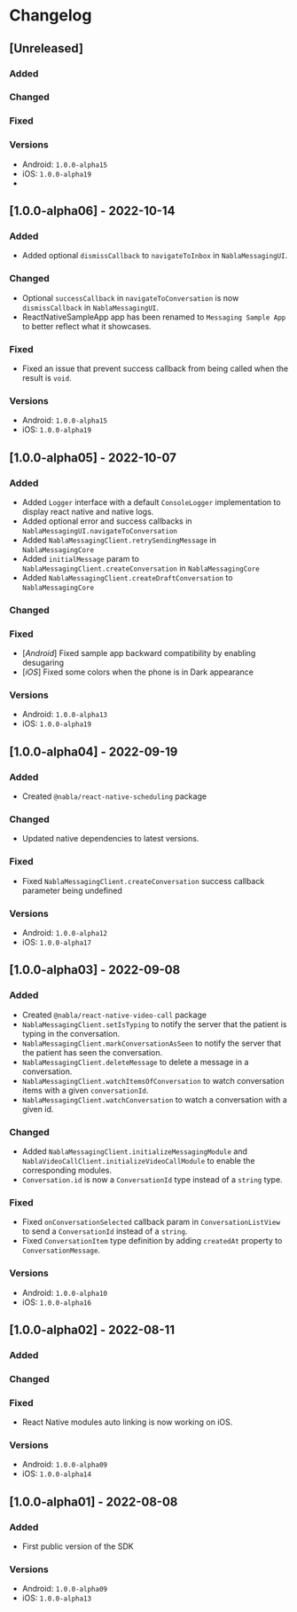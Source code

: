 # Changelog

## [Unreleased]

### Added

### Changed

### Fixed

### Versions

- Android: `1.0.0-alpha15`
- iOS: `1.0.0-alpha19`
- 
## [1.0.0-alpha06] - 2022-10-14

### Added

- Added optional `dismissCallback` to `navigateToInbox` in `NablaMessagingUI`.

### Changed

- Optional `successCallback` in `navigateToConversation` is now `dismissCallback` in `NablaMessagingUI`.
- ReactNativeSampleApp app has been renamed to `Messaging Sample App` to better reflect what it showcases.

### Fixed

- Fixed an issue that prevent success callback from being called when the result is `void`.

### Versions

- Android: `1.0.0-alpha15`
- iOS: `1.0.0-alpha19`

## [1.0.0-alpha05] - 2022-10-07

### Added

- Added `Logger` interface with a default `ConsoleLogger` implementation to display react native and native logs.
- Added optional error and success callbacks in `NablaMessagingUI.navigateToConversation`
- Added `NablaMessagingClient.retrySendingMessage` in `NablaMessagingCore`
- Added `initialMessage` param to `NablaMessagingClient.createConversation` in `NablaMessagingCore`
- Added `NablaMessagingClient.createDraftConversation` to `NablaMessagingCore`

### Changed

### Fixed

- [_Android_] Fixed sample app backward compatibility by enabling desugaring
- [_iOS_] Fixed some colors when the phone is in Dark appearance

### Versions

- Android: `1.0.0-alpha13`
- iOS: `1.0.0-alpha19`

## [1.0.0-alpha04] - 2022-09-19

### Added

- Created `@nabla/react-native-scheduling` package

### Changed

- Updated native dependencies to latest versions.

### Fixed

- Fixed `NablaMessagingClient.createConversation` success callback parameter being undefined 

### Versions

- Android: `1.0.0-alpha12`
- iOS: `1.0.0-alpha17`

## [1.0.0-alpha03] - 2022-09-08

### Added

- Created `@nabla/react-native-video-call` package
- `NablaMessagingClient.setIsTyping` to notify the server that the patient is typing in the conversation.
- `NablaMessagingClient.markConversationAsSeen` to notify the server that the patient has seen the conversation.
- `NablaMessagingClient.deleteMessage` to delete a message in a conversation.
- `NablaMessagingClient.watchItemsOfConversation` to watch conversation items with a given `conversationId`.
- `NablaMessagingClient.watchConversation` to watch a conversation with a given id.

### Changed

- Added `NablaMessagingClient.initializeMessagingModule` and `NablaVideoCallClient.initializeVideoCallModule` to enable the corresponding modules.
- `Conversation.id` is now a `ConversationId` type instead of a `string` type. 

### Fixed

- Fixed `onConversationSelected` callback param in `ConversationListView` to send a `ConversationId` instead of a `string`.
- Fixed `ConversationItem` type definition by adding `createdAt` property to `ConversationMessage`.

### Versions

- Android: `1.0.0-alpha10`
- iOS: `1.0.0-alpha16`

## [1.0.0-alpha02] - 2022-08-11

### Added

### Changed

### Fixed

- React Native modules auto linking is now working on iOS.   

### Versions

- Android: `1.0.0-alpha09`
- iOS: `1.0.0-alpha14`

## [1.0.0-alpha01] - 2022-08-08

### Added

- First public version of the SDK

### Versions
 
- Android: `1.0.0-alpha09`
- iOS: `1.0.0-alpha13`
